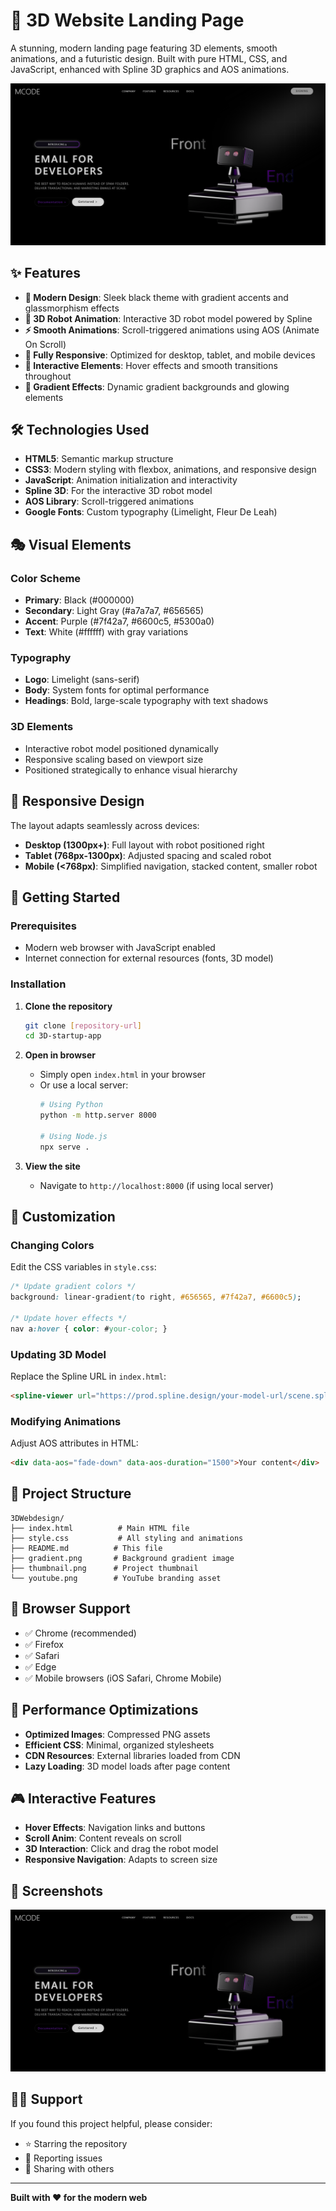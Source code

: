 # 🚀 3D Website Landing Page

A stunning, modern landing page featuring 3D elements, smooth animations, and a futuristic design. Built with pure HTML, CSS, and JavaScript, enhanced with Spline 3D graphics and AOS animations.

![Project Thumbnail](thumbnail.png)

## ✨ Features

- **🎨 Modern Design**: Sleek black theme with gradient accents and glassmorphism effects
- **🤖 3D Robot Animation**: Interactive 3D robot model powered by Spline
- **⚡ Smooth Animations**: Scroll-triggered animations using AOS (Animate On Scroll)
- **📱 Fully Responsive**: Optimized for desktop, tablet, and mobile devices
- **🎯 Interactive Elements**: Hover effects and smooth transitions throughout
- **🌈 Gradient Effects**: Dynamic gradient backgrounds and glowing elements

## 🛠️ Technologies Used

- **HTML5**: Semantic markup structure
- **CSS3**: Modern styling with flexbox, animations, and responsive design
- **JavaScript**: Animation initialization and interactivity
- **Spline 3D**: For the interactive 3D robot model
- **AOS Library**: Scroll-triggered animations
- **Google Fonts**: Custom typography (Limelight, Fleur De Leah)

## 🎭 Visual Elements

### Color Scheme
- **Primary**: Black (#000000)
- **Secondary**: Light Gray (#a7a7a7, #656565)
- **Accent**: Purple (#7f42a7, #6600c5, #5300a0)
- **Text**: White (#ffffff) with gray variations

### Typography
- **Logo**: Limelight (sans-serif)
- **Body**: System fonts for optimal performance
- **Headings**: Bold, large-scale typography with text shadows

### 3D Elements
- Interactive robot model positioned dynamically
- Responsive scaling based on viewport size
- Positioned strategically to enhance visual hierarchy

## 📱 Responsive Design

The layout adapts seamlessly across devices:

- **Desktop (1300px+)**: Full layout with robot positioned right
- **Tablet (768px-1300px)**: Adjusted spacing and scaled robot
- **Mobile (<768px)**: Simplified navigation, stacked content, smaller robot

## 🚀 Getting Started

### Prerequisites
- Modern web browser with JavaScript enabled
- Internet connection for external resources (fonts, 3D model)

### Installation

1. **Clone the repository**
   ```bash
   git clone [repository-url]
   cd 3D-startup-app
   ```

2. **Open in browser**
   - Simply open `index.html` in your browser
   - Or use a local server:
     ```bash
     # Using Python
     python -m http.server 8000
     
     # Using Node.js
     npx serve .
     ```

3. **View the site**
   - Navigate to `http://localhost:8000` (if using local server)

## 🎨 Customization

### Changing Colors
Edit the CSS variables in `style.css`:
```css
/* Update gradient colors */
background: linear-gradient(to right, #656565, #7f42a7, #6600c5);

/* Update hover effects */
nav a:hover { color: #your-color; }
```

### Updating 3D Model
Replace the Spline URL in `index.html`:
```html
<spline-viewer url="https://prod.spline.design/your-model-url/scene.splinecode"></spline-viewer>
```

### Modifying Animations
Adjust AOS attributes in HTML:
```html
<div data-aos="fade-down" data-aos-duration="1500">Your content</div>
```

## 📁 Project Structure

```
3DWebdesign/
├── index.html          # Main HTML file
├── style.css           # All styling and animations
├── README.md          # This file
├── gradient.png       # Background gradient image
├── thumbnail.png      # Project thumbnail
└── youtube.png        # YouTube branding asset
```

## 🎯 Browser Support

- ✅ Chrome (recommended)
- ✅ Firefox
- ✅ Safari
- ✅ Edge
- ✅ Mobile browsers (iOS Safari, Chrome Mobile)

## 🚀 Performance Optimizations

- **Optimized Images**: Compressed PNG assets
- **Efficient CSS**: Minimal, organized stylesheets
- **CDN Resources**: External libraries loaded from CDN
- **Lazy Loading**: 3D model loads after page content

## 🎮 Interactive Features

- **Hover Effects**: Navigation links and buttons
- **Scroll Anim**: Content reveals on scroll
- **3D Interaction**: Click and drag the robot model
- **Responsive Navigation**: Adapts to screen size

## 📸 Screenshots

![Landing Page Screenshot](thumbnail.png)

## 🙋‍♂️ Support

If you found this project helpful, please consider:
- ⭐ Starring the repository
- 🐛 Reporting issues
- 📣 Sharing with others

---

**Built with ❤️ for the modern web**
